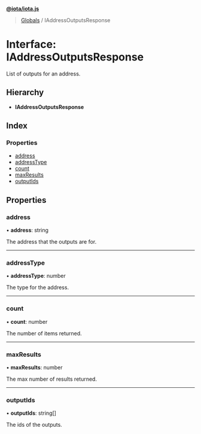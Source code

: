 **[@iota/iota.js](../README.md)**

> [Globals](../README.md) / IAddressOutputsResponse

# Interface: IAddressOutputsResponse

List of outputs for an address.

## Hierarchy

* **IAddressOutputsResponse**

## Index

### Properties

* [address](iaddressoutputsresponse.md#address)
* [addressType](iaddressoutputsresponse.md#addresstype)
* [count](iaddressoutputsresponse.md#count)
* [maxResults](iaddressoutputsresponse.md#maxresults)
* [outputIds](iaddressoutputsresponse.md#outputids)

## Properties

### address

•  **address**: string

The address that the outputs are for.

___

### addressType

•  **addressType**: number

The type for the address.

___

### count

•  **count**: number

The number of items returned.

___

### maxResults

•  **maxResults**: number

The max number of results returned.

___

### outputIds

•  **outputIds**: string[]

The ids of the outputs.
